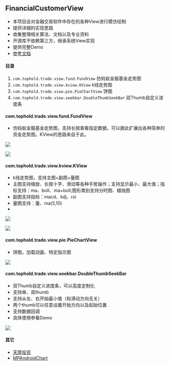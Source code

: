 ## FinancialCustomerView
* 本项目会对金融交易软件中存在的各种View进行模仿绘制
* 提供详细的实现思路
* 收集整理相关算法、文档以及专业资料
* 开源库不依赖第三方，继承系统View实现
* 提供完整Demo
*  [参考文档](https://github.com/Tophold/FinancialCustomerView/tree/master/%E8%B5%84%E6%96%99%E4%B8%8E%E6%96%87%E6%A1%A3)

#### 目录
1. ``com.tophold.trade.view.fund.FundView`` 仿蚂蚁金服基金走势图
2. ``com.tophold.trade.view.kview.KView`` k线走势图
3. ``com.tophold.trade.view.pie.PieChartView`` 饼图
4. ``com.tophold.trade.view.seekbar.DoubleThumbSeekBar``  双Thumb自定义进度条

#### com.tophold.trade.view.fund.FundView
* 仿蚂蚁金服基金走势图，支持长按查看指定数据，可以据此扩展出各种简单的资金走势图。KView的思路来自于此。

![](https://github.com/scsfwgy/FinancialCustomerView/raw/master/img/v1.1_img_nopress.png)

![](https://github.com/scsfwgy/FinancialCustomerView/raw/master/img/v1.1_img_press.png)

#### com.tophold.trade.view.kview.KView
* k线走势图，支持主图+副图+量图
* 主图支持缩放、长按十字、滑动等各种手势操作；支持显示最小、最大值；指标支持：ma、boll、ma+boll;图形类别支持分时图、蜡烛图
* 副图支持指标：macd、kdj、rsi
* 量图支持：量、ma(5,10)
*

![](https://raw.githubusercontent.com/Tophold/FinancialCustomerView/master/img/vol_huobi_eos.png)

![](https://raw.githubusercontent.com/Tophold/FinancialCustomerView/master/img/vol_huobi_eos_press.png)

#### com.tophold.trade.view.pie.PieChartView
* 饼图，加载动画、特定指示图

![](https://camo.githubusercontent.com/d345e80888d09007764b575932a7ede0ba368953/687474703a2f2f6f373175686f6b67662e626b742e636c6f7564646e2e636f6d2f31353331383135393530313831372e6a7067)

#### com.tophold.trade.view.seekbar.DoubleThumbSeekBar
* 双Thumb自定义进度条，可以高度定制化
* 支持单、双thumb
* 支持从左、右开始最小值（和滑动方向无关）
* 两个thumb可以任意设置开始方向以及起始位置
* 支持数据回调
* 具体使用参看Demo

![](https://raw.githubusercontent.com/Tophold/FinancialCustomerView/master/img/DoubleThumbSeekBar.png)

#### 其它
* [天厚投资](https://www.tophold.com/)
* [MPAndroidChart](https://github.com/PhilJay/MPAndroidChart)




